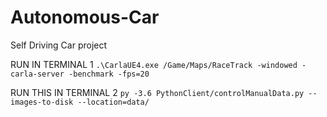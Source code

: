 # Autonomous-Car
Self Driving Car project



RUN IN TERMINAL 1
`.\CarlaUE4.exe /Game/Maps/RaceTrack -windowed -carla-server -benchmark -fps=20`

RUN THIS IN TERMINAL 2
`py -3.6 PythonClient/controlManualData.py --images-to-disk --location=data/`